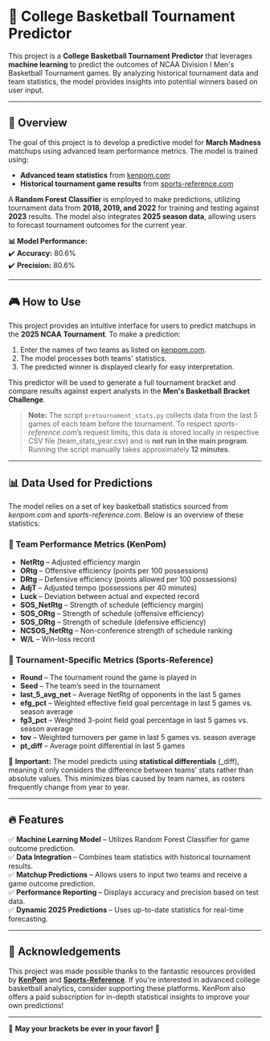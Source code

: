# 🏀 College Basketball Tournament Predictor

This project is a **College Basketball Tournament Predictor** that leverages **machine learning** to predict the outcomes of NCAA Division I Men's Basketball Tournament games. By analyzing historical tournament data and team statistics, the model provides insights into potential winners based on user input.

---

## 📌 Overview
The goal of this project is to develop a predictive model for **March Madness** matchups using advanced team performance metrics. The model is trained using:
- **Advanced team statistics** from [kenpom.com](https://kenpom.com)
- **Historical tournament game results** from [sports-reference.com](https://www.sports-reference.com)

A **Random Forest Classifier** is employed to make predictions, utilizing tournament data from **2018, 2019, and 2022** for training and testing against **2023** results. The model also integrates **2025 season data**, allowing users to forecast tournament outcomes for the current year.

**📊 Model Performance:**  
✔️ **Accuracy:** 80.6%  
✔️ **Precision:** 80.6%

---

## 🎮 How to Use
This project provides an intuitive interface for users to predict matchups in the **2025 NCAA Tournament**. To make a prediction:
1. Enter the names of two teams as listed on [kenpom.com](https://kenpom.com).
2. The model processes both teams' statistics.
3. The predicted winner is displayed clearly for easy interpretation.

This predictor will be used to generate a full tournament bracket and compare results against expert analysts in the **Men's Basketball Bracket Challenge**.

> **Note:** The script `pretournament_stats.py` collects data from the last 5 games of each team before the tournament. To respect *sports-reference.com*’s request limits, this data is stored locally in respective CSV file (team_stats_year.csv) and is **not run in the main program**. Running the script manually takes approximately **12 minutes**.

---

## 📊 Data Used for Predictions
The model relies on a set of key basketball statistics sourced from *kenpom.com* and *sports-reference.com*. Below is an overview of these statistics:

### **🔹 Team Performance Metrics (KenPom)**
- **NetRtg** – Adjusted efficiency margin
- **ORtg** – Offensive efficiency (points per 100 possessions)
- **DRtg** – Defensive efficiency (points allowed per 100 possessions)
- **AdjT** – Adjusted tempo (possessions per 40 minutes)
- **Luck** – Deviation between actual and expected record
- **SOS_NetRtg** – Strength of schedule (efficiency margin)
- **SOS_ORtg** – Strength of schedule (offensive efficiency)
- **SOS_DRtg** – Strength of schedule (defensive efficiency)
- **NCSOS_NetRtg** – Non-conference strength of schedule ranking
- **W/L** – Win-loss record

### **🔹 Tournament-Specific Metrics (Sports-Reference)**
- **Round** – The tournament round the game is played in
- **Seed** – The team’s seed in the tournament
- **last_5_avg_net** – Average NetRtg of opponents in the last 5 games
- **efg_pct** – Weighted effective field goal percentage in last 5 games vs. season average
- **fg3_pct** – Weighted 3-point field goal percentage in last 5 games vs. season average
- **tov** – Weighted turnovers per game in last 5 games vs. season average
- **pt_diff** – Average point differential in last 5 games

📌 **Important:** The model predicts using **statistical differentials** (_diff), meaning it only considers the difference between teams' stats rather than absolute values. This minimizes bias caused by team names, as rosters frequently change from year to year.

---

## 🔥 Features
✅ **Machine Learning Model** – Utilizes Random Forest Classifier for game outcome prediction.  
✅ **Data Integration** – Combines team statistics with historical tournament results.  
✅ **Matchup Predictions** – Allows users to input two teams and receive a game outcome prediction.  
✅ **Performance Reporting** – Displays accuracy and precision based on test data.  
✅ **Dynamic 2025 Predictions** – Uses up-to-date statistics for real-time forecasting.  

---

## 🙌 Acknowledgements
This project was made possible thanks to the fantastic resources provided by **[KenPom](https://kenpom.com)** and **[Sports-Reference](https://www.sports-reference.com)**. If you're interested in advanced college basketball analytics, consider supporting these platforms. KenPom also offers a paid subscription for in-depth statistical insights to improve your own predictions!

---

🏀 **May your brackets be ever in your favor!** 🎉

